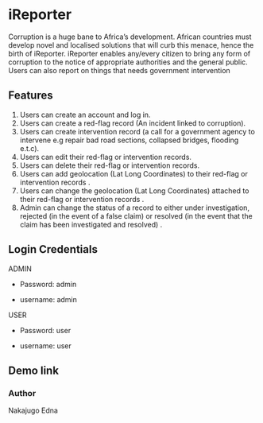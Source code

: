 # iReporter

Corruption is a huge bane to Africa’s development. African countries must develop novel and
localised solutions that will curb this menace, hence the birth of iReporter. iReporter enables
any/every citizen to bring any form of corruption to the notice of appropriate authorities and the
general public. Users can also report on things that needs government intervention

## Features

1. Users can create an account and log in.
2. Users can create a red-flag record (An incident linked to corruption).
3. Users can create intervention record (a call for a government agency to intervene e.g
repair bad road sections, collapsed bridges, flooding e.t.c).
4. Users can edit their red-flag or intervention records.
5. Users can delete their red-flag or intervention records.
6. Users can add geolocation (Lat Long Coordinates) to their red-flag or intervention
records .
7. Users can change the geolocation (Lat Long Coordinates) attached to their red-flag or
intervention records .
8. Admin can change the status of a record to either under investigation, rejected (in the
event of a false claim) or resolved (in the event that the claim has been investigated and
resolved) .

## Login Credentials

ADMIN

* Password: admin

* username: admin

USER

* Password: user

* username: user

## Demo link

### Author

Nakajugo Edna